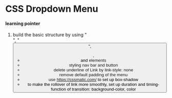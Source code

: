 # CSS Dropdown Menu

#### learning pointer
1. build the basic structure by using "<nav>", "<button>", <ul>, <li> and <a> elements
2. styling nav bar and button
3. delete underline of Link by link-style: none
4. remove default padding of the menu
5. use https://cssmatic.com/ to set up box-shadow 
6. to make the rollover of link more smoothly, set up duration and timing-function of transition: background-color, color